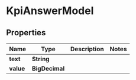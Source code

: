 

# KpiAnswerModel


## Properties

| Name | Type | Description | Notes |
|------------ | ------------- | ------------- | -------------|
|**text** | **String** |  |  |
|**value** | **BigDecimal** |  |  |



